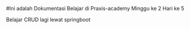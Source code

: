 
#Ini adalah Dokumentasi Belajar di Praxis-academy Minggu ke 2 Hari ke 5

Belajar CRUD lagi lewat springboot

